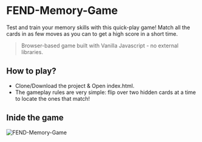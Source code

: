 # FEND-Memory-Game
Test and train your memory skills with this quick-play game! Match all the cards in as few moves as you can to get a high score in a short time.

> Browser-based game built with Vanilla Javascript - no external libraries.  

## How to play?
- Clone/Download the project & Open index.html.
- The gameplay rules are very simple: flip over two hidden cards at a time to locate the ones that match!

## Inide the game
![FEND-Memory-Game](https://d17h27t6h515a5.cloudfront.net/topher/2017/February/589bb972_screen-shot-2017-02-07-at-3.03.15-pm/screen-shot-2017-02-07-at-3.03.15-pm.png)
